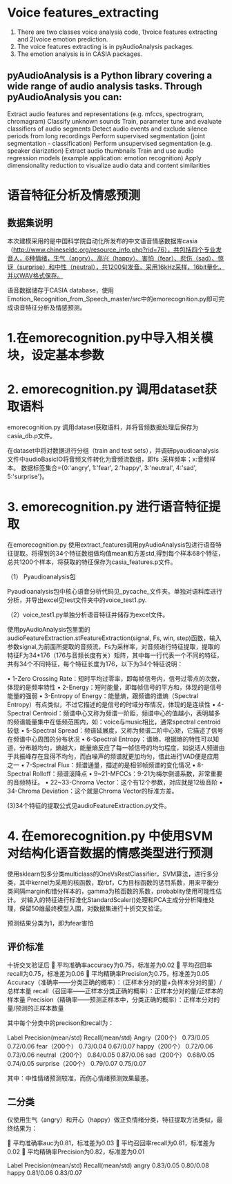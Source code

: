 # Voice  features_extracting

1. There are two classes voice analysia code, 1)voice features extracting and 2)voice emotion prediction.
2. The voice features extracting is in pyAudioAnalysis packages.
3. The emotion analysis is in CASIA packages.


## pyAudioAnalysis is a Python library covering a wide range of audio analysis tasks. Through pyAudioAnalysis you can:

Extract audio features and representations (e.g. mfccs, spectrogram, chromagram)
Classify unknown sounds
Train, parameter tune and evaluate classifiers of audio segments
Detect audio events and exclude silence periods from long recordings
Perform supervised segmentation (joint segmentation - classification)
Perform unsupervised segmentation (e.g. speaker diarization)
Extract audio thumbnails
Train and use audio regression models (example application: emotion recognition)
Apply dimensionality reduction to visualize audio data and content similarities


#

# 语音特征分析及情感预测
## 数据集说明
本次建模采用的是中国科学院自动化所发布的中文语音情感数据库casia（http://www.chineseldc.org/resource_info.php?rid=76），共包括四个专业发音人，6种情绪，生气（angry）、高兴（happy）、害怕（fear）、悲伤（sad）、惊讶（surprise）和中性（neutral），共1200句发音。采用16kHz采样，16bit量化，并以WAV格式保存。

语音数据储存于CASIA database，使用Emotion_Recognition_from_Speech_master/src中的emorecognition.py即可完成语音特征分析及情感预测。

# 1.在emorecognition.py中导入相关模块，设定基本参数

# 2. emorecognition.py 调用dataset获取语料
emorecognition.py 调用dataset获取语料，并将音频数据处理后保存为casia_db.p文件。

在dataset中将对数据进行分组（train and test sets），并调研pyaudioanalysis文件中audioBasicIO将音频文件转化为音频流数组，即fs :采样频率；x:音频样本。
数据标签集合={0:'angry', 1:'fear', 2:'happy', 3:'neutral', 4:'sad', 5:'surprise'}。

# 3. emorecognition.py 进行语音特征提取
在emorecognition.py 使用extract_features调用pyAudioAnalysis包进行语音特征提取。将得到的34个特征数组做均值mean和方差std,得到每个样本68个特征，总共1200个样本，将获取的特征保存为casia_features.p文件。


（1）	Pyaudioanalysis包

Pyaudioanalysis包中核心语音分析代码见_pycache_文件夹。单独对语料库进行分析，并导出excel见test文件夹中的voice_test1.py.


（2）voice_test1.py单独分析语音特征并储存为excel文件。

使用pyAudioAnalysis包里面的audioFeatureExtraction.stFeatureExtraction(signal, Fs, win, step)函数，输入参数signal,为前面所提取的音频流，Fs为采样率，对音频进行特征提取，提取的特征F为34*176（176与音频长度有关）矩阵，其中每一行代表一个不同的特征，共有34个不同特征，每个特征长度为176，以下为34个特征说明：

•	1-Zero Crossing Rate：短时平均过零率，即每帧信号内，信号过零点的次数，体现的是频率特性
•	2-Energy：短时能量，即每帧信号的平方和，体现的是信号能量的强弱
•	3-Entropy of Energy：能量熵，跟频谱的谱熵（Spectral Entropy）有点类似，不过它描述的是信号的时域分布情况，体现的是连续性
•	4-Spectral Centroid：频谱中心又称为频谱一阶距，频谱中心的值越小，表明越多的频谱能量集中在低频范围内，如：voice与music相比，通常spectral centroid较低
•	5-Spectral Spread：频谱延展度，又称为频谱二阶中心矩，它描述了信号在频谱中心周围的分布状况
•	6-Spectral Entropy：谱熵，根据熵的特性可以知道，分布越均匀，熵越大，能量熵反应了每一帧信号的均匀程度，如说话人频谱由于共振峰存在显得不均匀，而白噪声的频谱就更加均匀，借此进行VAD便是应用之一
•	7-Spectral Flux：频谱通量，描述的是相邻帧频谱的变化情况
•	8-Spectral Rolloff：频谱滚降点
•	9~21-MFCCs：9-21为梅尔倒谱系数，非常重要的音频特征。
•	22~33-Chroma Vector：这个有12个参数，对应就是12级音阶
•	34-Chroma Deviation：这个就是Chroma Vector的标准方差。

(3)34个特征的提取公式见audioFeatureExtraction.py文件。


# 4. 在emorecognition.py 中使用SVM对结构化语音数据的情感类型进行预测
使用sklearn包多分类multiclass的OneVsRestClassifier，SVM算法，进行多分类，其中kernel为采用的核函数，取rbf，C为目标函数的惩罚系数，用来平衡分类间隔margin和错分样本的，gamma为核函数的系数，probablity使用可能性估计。
对输入的特征进行标准化StandardScaler()处理和PCA主成分分析降维处理，保留50维最终模型入围，对数据集进行十折交叉验证。


预测结果分类为1，即为fear害怕
## 评价标准
十折交叉验证后
	平均准确率accuracy为0.75，标准差为0.02
	平均召回率recall为0.75，标准差为0.06
	平均精确率Precision为0.75，标准差为0.05
Accuracy（准确率——分类正确的概率）：（正样本分对的量+负样本分对的量）/总样本量
recall（召回率——正样本分类正确的概率）：正样本分对的量/正样本的样本量
Precision（精确率——预测正样本中，分类正确的概率）：正样本分对的量/预测的正样本数量

其中每个分类中的precison和recall为：

Label	Precision(mean/std)	Recall(mean/std)
Angry（200个）	0.73/0.05	0.72/0.06
fear（200个）	0.73/0.04	0.67/0.07
happy（200个）	0.72/0.06	0.73/0.06
neutral（200个）	0.84/0.05	0.87/0.06
sad（200个）	0.68/0.05	0.74/0.05
surprise（200个）	0.79/0.07	0.75/0.07

其中：中性情绪预测较准，而伤心情绪预测效果最差。

## 二分类
仅使用生气（angry）和开心（happy）做正负情绪分类，特征提取方法类似，最终结果为：

	平均准确率auc为0.81，标准差为0.03
	平均召回率recall为0.81，标准差为0.02
	平均精确率Precision为0.82，标准差为0.01

Label	Precision(mean/std)	Recall(mean/std)
angry	0.83/0.05	0.80/0.08
happy	0.81/0.06	0.83/0.07


